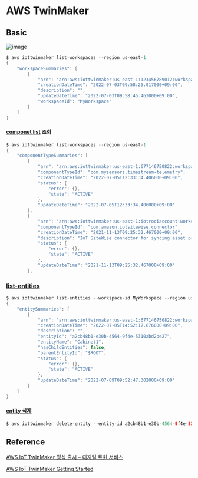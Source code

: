# AWS TwinMaker

## Basic

![image](https://user-images.githubusercontent.com/52392004/177949327-b53be455-fee7-475d-ba07-96ba3d31fc58.png)



```java
$ aws iottwinmaker list-workspaces --region us-east-1
{
    "workspaceSummaries": [
        {
            "arn": "arn:aws:iottwinmaker:us-east-1:123456789012:workspace/MyWorkspace",
            "creationDateTime": "2022-07-03T09:58:25.017000+09:00",
            "description": "",
            "updateDateTime": "2022-07-03T09:58:45.463000+09:00",
            "workspaceId": "MyWorkspace"
        }
    ]
}
```

#### [componet list](https://docs.aws.amazon.com/cli/latest/reference/iottwinmaker/list-component-types.html) 조회 

```java
$ aws iottwinmaker list-workspaces --region us-east-1
{
    "componentTypeSummaries": [
        {
            "arn": "arn:aws:iottwinmaker:us-east-1:677146750822:workspace/MyWorkspace/component-type/com.mysensors.timestream-telemetry",
            "componentTypeId": "com.mysensors.timestream-telemetry",
            "creationDateTime": "2022-07-05T12:33:34.406000+09:00",
            "status": {
                "error": {},
                "state": "ACTIVE"
            },
            "updateDateTime": "2022-07-05T12:33:34.406000+09:00"
        },
        {
            "arn": "arn:aws:iottwinmaker:us-east-1:iotrociaccount:workspace/AmazonOwnedTypesWorkspace/component-type/com.amazon.iotsitewise.connector",
            "componentTypeId": "com.amazon.iotsitewise.connector",
            "creationDateTime": "2021-11-13T09:25:32.467000+09:00",
            "description": "IoT SiteWise connector for syncing asset properties",
            "status": {
                "error": {},
                "state": "ACTIVE"
            },
            "updateDateTime": "2021-11-13T09:25:32.467000+09:00"
        },
```        

### [list-entities](https://docs.aws.amazon.com/cli/latest/reference/iottwinmaker/list-entities.html)

```java
$ aws iottwinmaker list-entities --workspace-id MyWorkspace --region us-east-1
{
    "entitySummaries": [
        {
            "arn": "arn:aws:iottwinmaker:us-east-1:677146750822:workspace/MyWorkspace/entity/a2cb48b1-e30b-4564-9f4e-5310abd2be27",
            "creationDateTime": "2022-07-05T14:52:17.676000+09:00",
            "description": "",
            "entityId": "a2cb48b1-e30b-4564-9f4e-5310abd2be27",
            "entityName": "Cabinet1",
            "hasChildEntities": false,
            "parentEntityId": "$ROOT",
            "status": {
                "error": {},
                "state": "ACTIVE"
            },
            "updateDateTime": "2022-07-09T09:52:47.302000+09:00"
        }
    ]
}
```

#### [entity 삭제](https://docs.aws.amazon.com/cli/latest/reference/iottwinmaker/delete-entity.html)

```java
$ aws iottwinmaker delete-entity --entity-id a2cb48b1-e30b-4564-9f4e-5310abd2be27 --workspace-id MyWorkspace --region us-east-1
```


## Reference

[AWS IoT TwinMaker 정식 출시 – 디지털 트윈 서비스](https://aws.amazon.com/ko/blogs/korea/aws-iot-twinmaker-is-now-generally-available/)

[AWS IoT TwinMaker Getting Started](https://github.com/aws-samples/aws-iot-twinmaker-samples)
